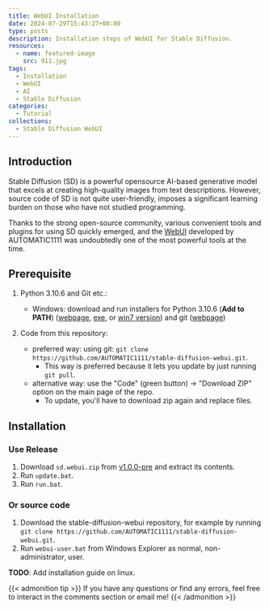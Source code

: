 ```yaml
---
title: WebUI Installation
date: 2024-07-29T15:43:27+08:00
type: posts
description: Installation steps of WebUI for Stable Diffusion.
resources:
  - name: featured-image
    src: 911.jpg
tags:
  - Installation
  - WebUI
  - AI
  - Stable Diffusion
categories:
  - Tutorial
collections:
  - Stable Diffusion WebUI
---
```

## Introduction

Stable Diffusion (SD) is a powerful opensource AI-based generative model that excels at creating high-quality images from text descriptions. However, source code of SD is not quite user-friendly, imposes a significant learning burden on those who have not studied programming.

Thanks to the strong open-source community, various convenient tools and plugins for using SD quickly emerged, and the [WebUI](https://github.com/AUTOMATIC1111/stable-diffusion-webui) developed by AUTOMATIC1111 was undoubtedly one of the most powerful tools at the time.

## Prerequisite

1. Python 3.10.6 and Git etc.:

   * Windows: download and run installers for Python 3.10.6 (**Add to PATH**) ([webpage](https://www.python.org/downloads/release/python-3106/), [exe](https://www.python.org/ftp/python/3.10.6/python-3.10.6-amd64.exe), or [win7 version](https://github.com/adang1345/PythonWin7/raw/master/3.10.6/python-3.10.6-amd64-full.exe)) and git ([webpage](https://git-scm.com/download/win))
2. Code from this repository:

   - preferred way: using git: `git clone https://github.com/AUTOMATIC1111/stable-diffusion-webui.git`.
     - This way is preferred because it lets you update by just running `git pull`.

   * alternative way: use the "Code" (green button) -> "Download ZIP" option on the main page of the repo.
     - To update, you'll have to download zip again and replace files.

## Installation

### Use Release

1. Download `sd.webui.zip` from [v1.0.0-pre](https://github.com/AUTOMATIC1111/stable-diffusion-webui/releases/tag/v1.0.0-pre) and extract its contents.
2. Run `update.bat`.
3. Run `run.bat`.

### Or source code

1. Download the stable-diffusion-webui repository, for example by running `git clone https://github.com/AUTOMATIC1111/stable-diffusion-webui.git`.
2. Run `webui-user.bat` from Windows Explorer as normal, non-administrator, user.

**TODO**: Add installation guide on linux.

{{< admonition tip >}}
If you have any questions or find any errors, feel free to interact in the comments section or email me!
{{< /admonition >}}
